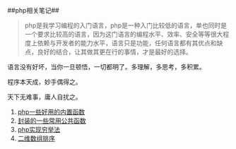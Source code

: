 ##php相关笔记##



> php是我学习编程的入门语言，php是一种入门比较低的语言，单也同时是一个要求比较高的语言，因为这门语言的编程水平、效率、安全等等很大程度上依赖与开发者的能力水平，语言只是功能，任何语言都有其优点和缺点，良好的结合，让其做其更在行的事情，才是最好的选择。

语言没有好坏，当你一旦顿悟，一切都明了。多理解，多思考，多积累。

程序本天成，妙手偶得之。

天下无难事，庸人自扰之。

1. [php一些好用的内置函数](function.md)
2. [封装的一些常用公共函数](public_function.md)
3. [php实现穷举法](qiongju.md)
4. [二维数组排序](asort.md)